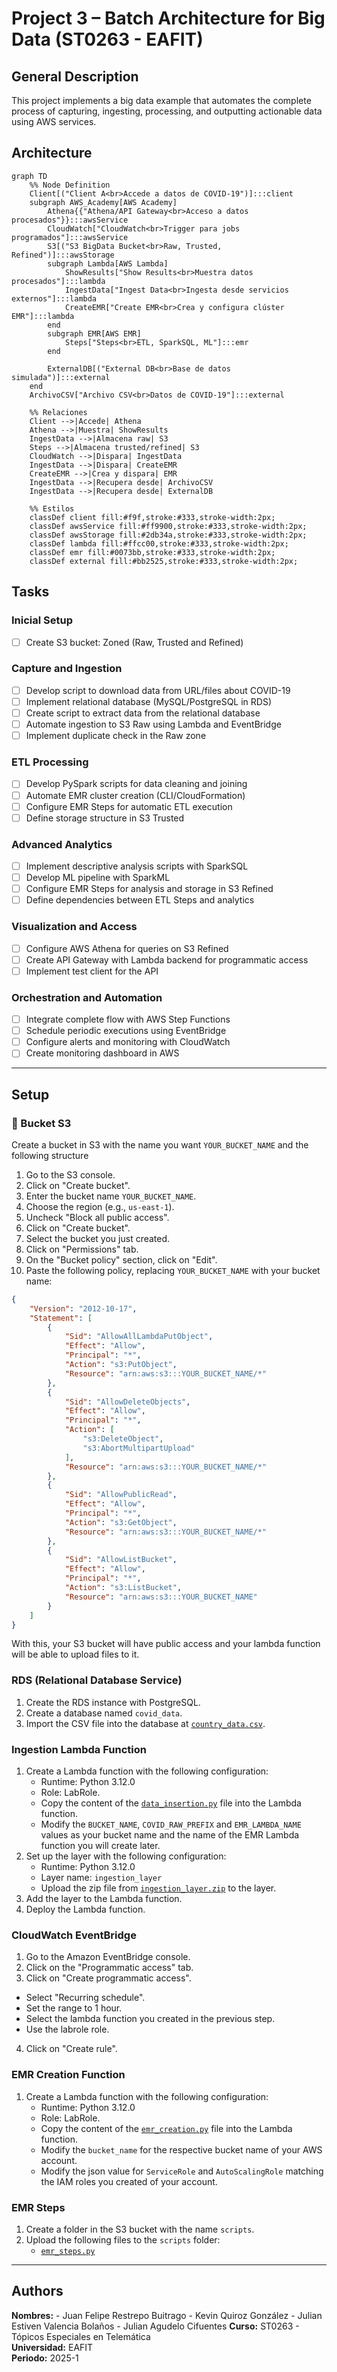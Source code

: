 # Project 3 – Batch Architecture for Big Data (ST0263 - EAFIT)

## General Description
This project implements a big data example that automates the complete process of capturing, ingesting, processing, and outputting actionable data using AWS services.

## Architecture

```mermaid
graph TD
    %% Node Definition
    Client[("Client A<br>Accede a datos de COVID-19")]:::client
    subgraph AWS_Academy[AWS Academy]
        Athena{{"Athena/API Gateway<br>Acceso a datos procesados"}}:::awsService
        CloudWatch["CloudWatch<br>Trigger para jobs programados"]:::awsService
        S3[("S3 BigData Bucket<br>Raw, Trusted, Refined")]:::awsStorage
        subgraph Lambda[AWS Lambda]
            ShowResults["Show Results<br>Muestra datos procesados"]:::lambda
            IngestData["Ingest Data<br>Ingesta desde servicios externos"]:::lambda
            CreateEMR["Create EMR<br>Crea y configura clúster EMR"]:::lambda
        end
        subgraph EMR[AWS EMR]
            Steps["Steps<br>ETL, SparkSQL, ML"]:::emr
        end

        ExternalDB[("External DB<br>Base de datos simulada")]:::external
    end
    ArchivoCSV["Archivo CSV<br>Datos de COVID-19"]:::external

    %% Relaciones
    Client -->|Accede| Athena
    Athena -->|Muestra| ShowResults
    IngestData -->|Almacena raw| S3
    Steps -->|Almacena trusted/refined| S3
    CloudWatch -->|Dispara| IngestData
    IngestData -->|Dispara| CreateEMR
    CreateEMR -->|Crea y dispara| EMR
    IngestData -->|Recupera desde| ArchivoCSV
    IngestData -->|Recupera desde| ExternalDB

    %% Estilos
    classDef client fill:#f9f,stroke:#333,stroke-width:2px;
    classDef awsService fill:#ff9900,stroke:#333,stroke-width:2px;
    classDef awsStorage fill:#2db34a,stroke:#333,stroke-width:2px;
    classDef lambda fill:#ffcc00,stroke:#333,stroke-width:2px;
    classDef emr fill:#0073bb,stroke:#333,stroke-width:2px;
    classDef external fill:#bb2525,stroke:#333,stroke-width:2px;
```


## Tasks
### Inicial Setup
- [ ] Create S3 bucket: Zoned (Raw, Trusted and Refined)

### Capture and Ingestion
- [ ] Develop script to download data from URL/files about COVID-19
- [ ] Implement relational database (MySQL/PostgreSQL in RDS)
- [ ] Create script to extract data from the relational database
- [ ] Automate ingestion to S3 Raw using Lambda and EventBridge
- [ ] Implement duplicate check in the Raw zone

### ETL Processing
- [ ] Develop PySpark scripts for data cleaning and joining
- [ ] Automate EMR cluster creation (CLI/CloudFormation)
- [ ] Configure EMR Steps for automatic ETL execution
- [ ] Define storage structure in S3 Trusted

### Advanced Analytics
- [ ] Implement descriptive analysis scripts with SparkSQL
- [ ] Develop ML pipeline with SparkML
- [ ] Configure EMR Steps for analysis and storage in S3 Refined
- [ ] Define dependencies between ETL Steps and analytics

### Visualization and Access
- [ ] Configure AWS Athena for queries on S3 Refined
- [ ] Create API Gateway with Lambda backend for programmatic access
- [ ] Implement test client for the API

### Orchestration and Automation
- [ ] Integrate complete flow with AWS Step Functions
- [ ] Schedule periodic executions using EventBridge
- [ ] Configure alerts and monitoring with CloudWatch
- [ ] Create monitoring dashboard in AWS
---

## Setup

### :floppy_disk: Bucket S3

Create a bucket in S3 with the name you want `YOUR_BUCKET_NAME` and the following structure

1. Go to the S3 console.
2. Click on "Create bucket".
3. Enter the bucket name `YOUR_BUCKET_NAME`.
4. Choose the region (e.g., `us-east-1`).
5. Uncheck "Block all public access".
6. Click on "Create bucket".
7. Select the bucket you just created.
8. Click on "Permissions" tab.
9. On the "Bucket policy" section, click on "Edit".
10. Paste the following policy, replacing `YOUR_BUCKET_NAME` with your bucket name:

```json
{
	"Version": "2012-10-17",
	"Statement": [
		{
			"Sid": "AllowAllLambdaPutObject",
			"Effect": "Allow",
			"Principal": "*",
			"Action": "s3:PutObject",
			"Resource": "arn:aws:s3:::YOUR_BUCKET_NAME/*"
		},
		{
			"Sid": "AllowDeleteObjects",
			"Effect": "Allow",
			"Principal": "*",
			"Action": [
				"s3:DeleteObject",
				"s3:AbortMultipartUpload"
			],
			"Resource": "arn:aws:s3:::YOUR_BUCKET_NAME/*"
		},
		{
			"Sid": "AllowPublicRead",
			"Effect": "Allow",
			"Principal": "*",
			"Action": "s3:GetObject",
			"Resource": "arn:aws:s3:::YOUR_BUCKET_NAME/*"
		},
		{
			"Sid": "AllowListBucket",
			"Effect": "Allow",
			"Principal": "*",
			"Action": "s3:ListBucket",
			"Resource": "arn:aws:s3:::YOUR_BUCKET_NAME"
		}
	]
}
```

With this, your S3 bucket will have public access and your lambda function will be able to upload files to it.

### RDS (Relational Database Service)

1. Create the RDS instance with PostgreSQL.
2. Create a database named `covid_data`.
3. Import the CSV file into the database at [`country_data.csv`](./data/country_data.csv).

### Ingestion Lambda Function

1. Create a Lambda function with the following configuration:
   - Runtime: Python 3.12.0
   - Role: LabRole.
   - Copy the content of the [`data_insertion.py`](./scripts/data_insertion.py) file into the Lambda function.
   - Modify the `BUCKET_NAME`, `COVID_RAW_PREFIX` and `EMR_LAMBDA_NAME` values as your bucket name and the name of the EMR Lambda function you will create later.
2. Set up the layer with the following configuration:
   - Runtime: Python 3.12.0
   - Layer name: `ingestion_layer`
   - Upload the zip file from [`ingestion_layer.zip`](./layers/ingestion_layer.zip) to the layer.
3. Add the layer to the Lambda function.
4. Deploy the Lambda function.

### CloudWatch EventBridge

1. Go to the Amazon EventBridge console.
2. Click on the "Programmatic access" tab.
3. Click on "Create programmatic access".
  - Select "Recurring schedule".
  - Set the range to 1 hour.
  - Select the lambda function you created in the previous step.
  - Use the labrole role.
4. Click on "Create rule".

### EMR Creation Function

1. Create a Lambda function with the following configuration:
   - Runtime: Python 3.12.0
   - Role: LabRole.
   - Copy the content of the [`emr_creation.py`](./scripts/emr_creation.py) file into the Lambda function.
   - Modify the `bucket_name` for the respective bucket name of your AWS account.
   - Modify the json value for `ServiceRole` and `AutoScalingRole` matching the IAM roles you created of your account.

### EMR Steps

1. Create a folder in the S3 bucket with the name `scripts`.
2. Upload the following files to the `scripts` folder:
   - [`emr_steps.py`](./scripts/emr_steps.py)

---

## Authors
**Nombres:** 
	- Juan Felipe Restrepo Buitrago
	- Kevin Quiroz González
	- Julian Estiven Valencia Bolaños
	- Julian Agudelo Cifuentes
**Curso:** ST0263 - Tópicos Especiales en Telemática  
**Universidad:** EAFIT  
**Periodo:** 2025-1